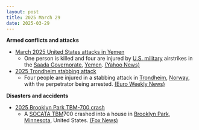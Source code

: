 ```yaml
---
layout: post
title: 2025 March 29
date: 2025-03-29
---
```



**Armed conflicts and attacks**

* [March 2025 United States attacks in Yemen](https://en.wikipedia.org/wiki/March_2025_United_States_attacks_in_Yemen "March 2025 United States attacks in Yemen")
  + One person is killed and four are injured by [U.S. military](https://en.wikipedia.org/wiki/U.S._military "U.S. military") airstrikes in the [Saada Governorate](https://en.wikipedia.org/wiki/Saada_Governorate "Saada Governorate"), [Yemen](https://en.wikipedia.org/wiki/Yemen "Yemen"). [(Yahoo News)](https://www.yahoo.com/news/us-strikes-against-houthi-rebels-033551620.html)
* [2025 Trondheim stabbing attack](/w/index.php?title=2025_Trondheim_stabbing_attack&action=edit&redlink=1 "2025 Trondheim stabbing attack (page does not exist)")
  + Four people are injured in a stabbing attack in [Trondheim](https://en.wikipedia.org/wiki/Trondheim "Trondheim"), [Norway](https://en.wikipedia.org/wiki/Norway "Norway"), with the perpetrator being arrested. [(Euro Weekly News)](https://euroweeklynews.com/2025/03/29/norway-in-shock-after-brutal-stabbing-in-trondheim-leaves-four-injured/)

**Disasters and accidents**

* [2025 Brooklyn Park TBM-700 crash](https://en.wikipedia.org/wiki/2025_Brooklyn_Park_TBM-700_crash "2025 Brooklyn Park TBM-700 crash")
  + A [SOCATA TBM](https://en.wikipedia.org/wiki/SOCATA_TBM "SOCATA TBM")700 crashed into a house in [Brooklyn Park](https://en.wikipedia.org/wiki/Brooklyn_Park%2C_Minnesota "Brooklyn Park, Minnesota"), [Minnesota](https://en.wikipedia.org/wiki/Minnesota "Minnesota"), United States. [(Fox News)](https://www.fox9.com/news/plane-crashes-brooklyn-park-house-engulfed-flames)
